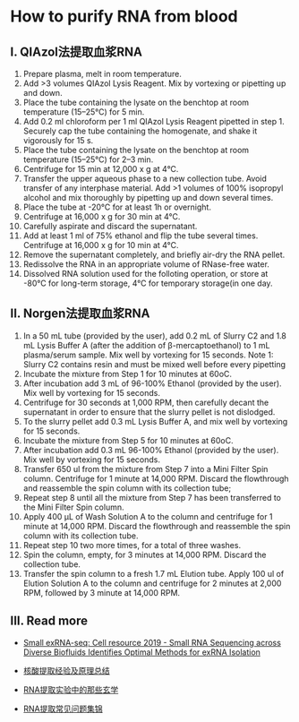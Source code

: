 # How to purify RNA from blood

## I. QIAzol法提取血浆RNA

1. Prepare plasma, melt in room temperature.
2. Add >3 volumes QIAzol Lysis Reagent. Mix by vortexing or pipetting up and down.
3. Place the tube containing the lysate on the benchtop at room temperature (15–25°C) for 5 min.
4. Add 0.2 ml chloroform per 1 ml QIAzol Lysis Reagent pipetted in step 1. Securely cap the tube containing the homogenate, and shake it vigorously for 15 s.
5. Place the tube containing the lysate on the benchtop at room temperature (15–25°C) for 2–3 min.
6. Centrifuge for 15 min at 12,000 x g at 4°C. 
7. Transfer the upper aqueous phase to a new collection tube. Avoid transfer of any interphase material. Add >1 volumes of 100%  isopropyl alcohol and mix thoroughly by pipetting up and down several times.
8. Place the tube at -20°C for at least 1h or overnight.
9. Centrifuge at 16,000 x g for 30 min at 4°C.
10. Carefully aspirate and discard the supernatant.
11. Add at least 1 ml of 75% ethanol and flip the tube several times. Centrifuge at 16,000 x g for 10 min at 4°C.
12. Remove the supernatant completely, and briefly air-dry the RNA pellet.
13. Redissolve the RNA in an appropriate volume of RNase-free water. 
14. Dissolved RNA solution used for the folloting operation, or store at -80°C for long-term storage, 4°C for temporary storage(in one day.

## II. Norgen法提取血浆RNA

1. In a 50 mL tube (provided by the user), add 0.2 mL of Slurry C2 and 1.8 mL Lysis Buffer A (after the addition of β-mercaptoethanol) to 1 mL plasma/serum sample. Mix well by vortexing for 15 seconds. Note 1: Slurry C2 contains resin and must be mixed well before every pipetting
2. Incubate the mixture from Step 1 for 10 minutes at 60oC.
3. After incubation add 3 mL of 96-100% Ethanol (provided by the user). Mix well by vortexing for 15 seconds.
4. Centrifuge for 30 seconds at 1,000 RPM, then carefully decant the supernatant in order to ensure that the slurry pellet is not dislodged.
5. To the slurry pellet add 0.3 mL Lysis Buffer A, and mix well by vortexing for 15 seconds.
6. Incubate the mixture from Step 5 for 10 minutes at 60oC.
7. After incubation add 0.3 mL 96-100% Ethanol (provided by the user). Mix well by vortexing for 15 seconds.
8. Transfer 650 ul from the mixture from Step 7 into a Mini Filter Spin column. Centrifuge for 1 minute at 14,000 RPM. Discard the flowthrough and reassemble the spin column with its collection tube;
9. Repeat step 8 until all the mixture from Step 7 has been transferred to the Mini Filter Spin column.
10. Apply 400 μL of Wash Solution A to the column and centrifuge for 1 minute at 14,000 RPM. Discard the flowthrough and reassemble the spin column with its collection tube.
11. Repeat step 10 two more times, for a total of three washes.
12. Spin the column, empty, for 3 minutes at 14,000 RPM. Discard the collection tube.
13. Transfer the spin column to a fresh 1.7 mL Elution tube. Apply 100 ul of Elution Solution A to the column and centrifuge for 2 minutes at 2,000 RPM, followed by 3 minute at 14,000 RPM.


## III. Read more

* [Small exRNA-seq: Cell resource 2019 - Small RNA Sequencing across Diverse Biofluids Identifies Optimal Methods for exRNA Isolation](https://cloud.tsinghua.edu.cn/d/f72ee6992a1e4ec78044/files/?p=%2FERCC%202019%20Cell%20papers%2F2019-cell%20resource-ERCC-Small%20RNA%20Sequencing%20across%20Diverse%20Biofluids%20Identifies%20Optimal%20Methods%20for%20exRNA%20Isolation.pdf)

* [核酸提取经验及原理总结](https://github.com/lulab/intranet/blob/master/wetlab_protocol/basic/%E6%A0%B8%E9%85%B8%E6%8F%90%E5%8F%96%E7%BB%8F%E9%AA%8C%E5%8F%8A%E5%8E%9F%E7%90%86%E6%80%BB%E7%BB%93.md)

* [RNA提取实验中的那些玄学](https://github.com/lulab/intranet/blob/master/wetlab_protocol/basic/RNA%E6%8F%90%E5%8F%96%E5%AE%9E%E9%AA%8C%E4%B8%AD%E7%9A%84%E9%82%A3%E4%BA%9B%E7%8E%84%E5%AD%A6.md)

* [RNA提取常见问题集锦](https://zhuanlan.zhihu.com/p/30360525)
